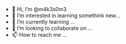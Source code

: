 - 👋 Hi, I’m @m4k3s0m3
- 👀 I’m interested in learning somethink new...
- 🌱 I’m currently learning ...
- 💞️ I’m looking to collaborate on ...
- 📫 How to reach me ...

<!---
m4k3s0m3/m4k3s0m3 is a ✨ special ✨ repository because its `README.md` (this file) appears on your GitHub profile.
You can click the Preview link to take a look at your changes.
--->
